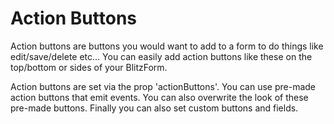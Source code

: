 # Action Buttons

Action buttons are buttons you would want to add to a form to do things like edit/save/delete etc... You can easily add action buttons like these on the top/bottom or sides of your BlitzForm.

Action buttons are set via the prop 'actionButtons'. You can use pre-made action buttons that emit events. You can also overwrite the look of these pre-made buttons. Finally you can also set custom buttons and fields.
